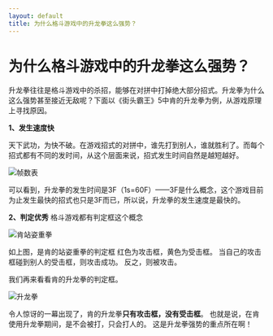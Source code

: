 ```yaml
---
layout: default
title: 为什么格斗游戏中的升龙拳这么强势？
---
```


# 为什么格斗游戏中的升龙拳这么强势？


升龙拳往往是格斗游戏中的杀招，能够在对拼中打掉绝大部分招式。升龙拳为什么这么强势甚至接近无敌呢？下面以《街头霸王》5中肯的升龙拳为例，从游戏原理上寻找原因。


**1、发生速度快**


 天下武功，为快不破。在游戏招式的对拼中，谁先打到别人，谁就胜利了。而每个招式都有不同的发时间，从这个层面来说，招式发生时间自然是越短越好。


   ![帧数表](https://i.loli.net/2018/09/24/5ba85d1e48f06.png)


   可以看到，升龙拳的发生时间是3F（1s=60F）——3F是什么概念，这个游戏目前为止发生最快的招式也只是3F而已，所以说，升龙拳的发生速度是最快的。



**2、判定优秀**
 格斗游戏都有判定框这个概念


   ![肯站姿重拳](https://i.loli.net/2018/09/24/5ba855cf22a2e.png)
   

如上图，是肯的站姿重拳的判定框
红色为攻击框，黄色为受击框。
当自己的攻击框碰到别人的受击框，则攻击成功。
反之，则被攻击。


  我们再来看看肯的升龙拳的判定框。


  ![升龙拳](https://i.loli.net/2018/09/24/5ba85ec7535dd.png)


 令人惊讶的一幕出现了，肯的升龙拳**只有攻击框，没有受击框**。
   也就是说，在肯使用升龙拳期间，是不会被打，只会打人的。
   这是升龙拳强势的重点所在啊！
